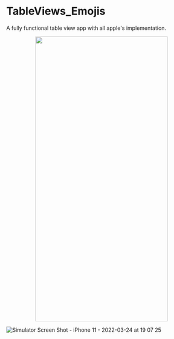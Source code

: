 # TableViews_Emojis
A fully functional table view app with all apple's implementation.

<p align="center">
<img src="https://user-images.githubusercontent.com/41402096/160023503-f57fbe85-4ec7-4471-9d96-b300da528ced.png" width="350" height="750" />

![Simulator Screen Shot - iPhone 11 - 2022-03-24 at 19 07 25](https://user-images.githubusercontent.com/41402096/160024463-342de31a-f8a4-443f-bcbf-6f678ac953ad.png)
